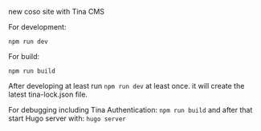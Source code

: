 new coso site with Tina CMS

For development:

```npm run dev```

For build:

```npm run build```

After developing at least run ```npm run dev``` at least once. it will create the latest tina-lock.json file.

For debugging including Tina Authentication:
```npm run build```
and after that start Hugo server with:
```hugo server```